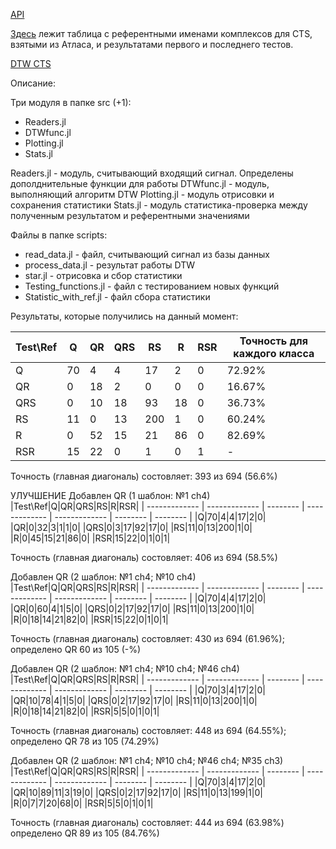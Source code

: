 [API](https://docs.google.com/document/d/15S-l3xFYkZzDPjWqhdg8-dzoC4kjOaoLgrXlObL3mHI/edit)

[Здесь](https://docs.google.com/spreadsheets/d/1XD9cMNXDkx_SQkhQfctSiTL_ooMIVG1hnuiRw8Ysd_Q/edit?usp=sharing) лежит таблица с референтными именами комплексов для CTS, взятыми из Атласа, и результатами первого и последнего тестов.

[DTW CTS](https://docs.google.com/spreadsheets/d/16_rrhj5hArVJwm8eLntaSSrybjEHx4Ql2goQJncBXg0/edit?gid=305734201#gid=305734201)

Описание:

Три модуля в папке src (+1):
- Readers.jl
- DTWfunc.jl
- Plotting.jl
- Stats.jl

Readers.jl - модуль, считывающий входящий сигнал. Определены дополднительные функции для работы
DTWfunc.jl - модуль, выполняющий алгоритм DTW
Plotting.jl - модуль отрисовки и сохранения статистики 
Stats.jl - модуль статистика-проверка между полученным результатом и референтными значениями

Файлы в папке scripts:
- read_data.jl - файл, считывающий сигнал из базы данных
- process_data.jl - результат работы DTW
- star.jl - отрисовка и сбор статистики
- Testing_functions.jl - файл с тестированием новых функций
- Statistic_with_ref.jl - файл сбора статистики

Результаты, которые получились на данный момент:


|Test\Ref|Q|QR|QRS|RS|R|RSR|Точность для каждого класса
| ------------- | ------------- | -------- | ------------- | ------------- | -------- | -------- | -------- |
|Q|70|4|4|17|2|0|72.92%|
|QR|0|18|2|0|0|0|16.67%|
|QRS|0|10|18|93|18|0|36.73%|
|RS|11|0|13|200|1|0|60.24%|
|R|0|52|15|21|86|0|82.69%|
|RSR|15|22|0|1|0|1|-|

Точность (главная диагональ) состовляет: 393 из 694 (56.6%)

УЛУЧШЕНИЕ
Добавлен QR (1 шаблон: №1 ch4)
|Test\Ref|Q|QR|QRS|RS|R|RSR|
| ------------- | ------------- | -------- | ------------- | ------------- | -------- | -------- |
|Q|70|4|4|17|2|0|
|QR|0|32|3|1|1|0|
|QRS|0|3|17|92|17|0|
|RS|11|0|13|200|1|0|
|R|0|45|15|21|86|0|
|RSR|15|22|0|1|0|1|

Точность (главная диагональ) состовляет: 406 из 694 (58.5%)


Добавлен QR (2 шаблон: №1 ch4; №10 ch4)
|Test\Ref|Q|QR|QRS|RS|R|RSR|
| ------------- | ------------- | -------- | ------------- | ------------- | -------- | -------- |
|Q|70|4|4|17|2|0|
|QR|0|60|4|1|5|0|
|QRS|0|2|17|92|17|0|
|RS|11|0|13|200|1|0|
|R|0|18|14|21|82|0|
|RSR|15|22|0|1|0|1|

Точность (главная диагональ) состовляет: 430 из 694 (61.96%); определено QR 60 из 105 (-%)


Добавлен QR (2 шаблон: №1 ch4; №10 ch4; №46 ch4)
|Test\Ref|Q|QR|QRS|RS|R|RSR|
| ------------- | ------------- | -------- | ------------- | ------------- | -------- | -------- |
|Q|70|3|4|17|2|0|
|QR|10|78|4|1|5|0|
|QRS|0|2|17|92|17|0|
|RS|11|0|13|200|1|0|
|R|0|18|14|21|82|0|
|RSR|5|5|0|1|0|1|

Точность (главная диагональ) состовляет: 448 из 694 (64.55%); определено QR 78 из 105 (74.29%)

Добавлен QR (2 шаблон: №1 ch4; №10 ch4; №46 ch4; №35 ch3)
|Test\Ref|Q|QR|QRS|RS|R|RSR|
| ------------- | ------------- | -------- | ------------- | ------------- | -------- | -------- |
|Q|70|3|4|17|2|0|
|QR|10|89|11|3|19|0|
|QRS|0|2|17|92|17|0|
|RS|11|0|13|199|1|0|
|R|0|7|7|20|68|0|
|RSR|5|5|0|1|0|1|

Точность (главная диагональ) состовляет: 444 из 694 (63.98%) определено QR 89 из 105 (84.76%)
